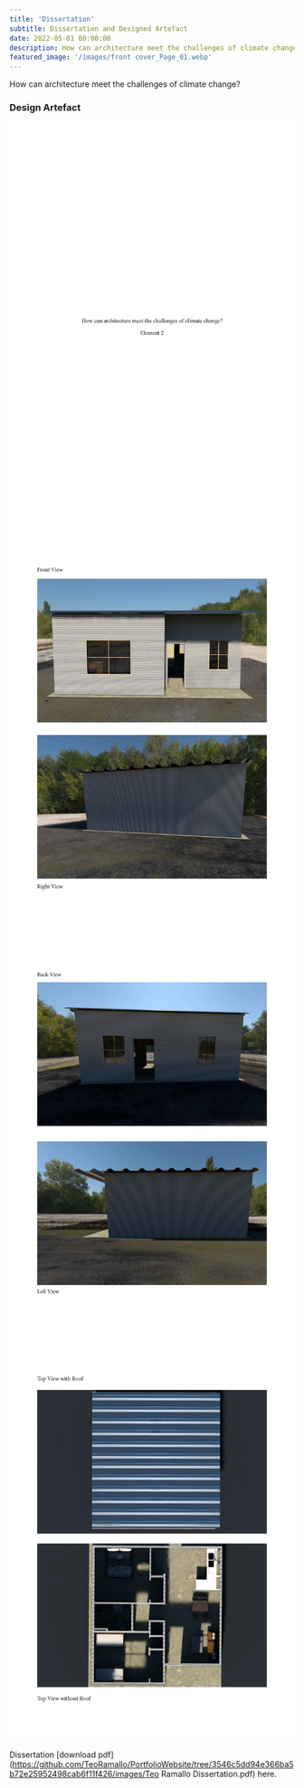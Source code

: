 ```yaml
---
title: 'Dissertation'
subtitle: Dissertation and Designed Artefact
date: 2022-05-01 00:00:00
description: How can architecture meet the challenges of climate change?
featured_image: '/images/front cover_Page_01.webp'
---
```

How can architecture meet the challenges of climate change?

### Design Artefact
<div class="gallery" data-columns="1">
	<img src="/images/Teo Ramallo Element 2_page_1.webp">
	<img src="/images/Teo Ramallo Element 2_page_2.webp">
	<img src="/images/Teo Ramallo Element 2_page_3.webp">
	<img src="/images/Teo Ramallo Element 2_page_4.webp">
</div>

Dissertation [download pdf](https://github.com/TeoRamallo/PortfolioWebsite/tree/3546c5dd94e366ba5b72e25952498cab6f11f426/images/Teo Ramallo Dissertation.pdf) here.

